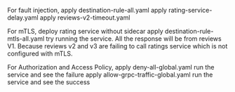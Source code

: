 For fault injection,
apply destination-rule-all.yaml
apply rating-service-delay.yaml
apply reviews-v2-timeout.yaml

For mTLS,
deploy rating service without sidecar
apply destination-rule-mtls-all.yaml
try running the service. All the response will be from reviews V1. Because reviews v2 and v3 are failing to call ratings service which is not configured with mTLS.

For Authorization and Access Policy,
apply deny-all-global.yaml
run the service and see the failure
apply allow-grpc-traffic-global.yaml
run the service and see the success